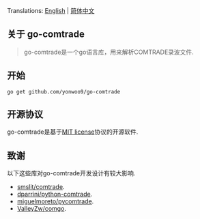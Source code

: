 Translations: [English](README.md) | [简体中文](README_zh.md)

## 关于 go-comtrade

> go-comtrade是一个go语言库，用来解析COMTRADE录波文件.

## 开始

```shell
go get github.com/yonwoo9/go-comtrade
```

## 开源协议

go-comtrade是基于[MIT license](./LICENSE)协议的开源软件.

## 致谢
以下这些库对go-comtrade开发设计有较大影响.

- [smslit/comtrade](https://github.com/smslit/comtrade).
- [dparrini/python-comtrade](https://github.com/dparrini/python-comtrade).
- [miguelmoreto/pycomtrade](https://github.com/miguelmoreto/pycomtrade).
- [ValleyZw/comgo](https://github.com/ValleyZw/comgo).

